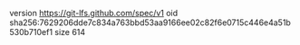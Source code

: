 version https://git-lfs.github.com/spec/v1
oid sha256:7629206dde7c834a763bbd53aa9166ee02c82f6e0715c446e4a51b530b710ef1
size 614
